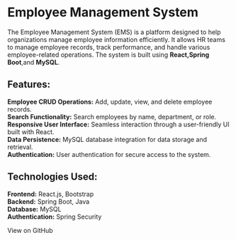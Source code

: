 <h1>Employee Management System</h1>
The Employee Management System (EMS) is a platform designed to help organizations manage employee information efficiently. It allows HR teams to manage employee records, track performance, and handle various employee-related operations. The system is built using <b>React,Spring Boot</b>,and <b>MySQL</b>.

<h2>Features:</h2>
	
**Employee CRUD Operations:** Add, update, view, and delete employee records.<br>
**Search Functionality:** Search employees by name, department, or role.<br>
**Responsive User Interface:** Seamless interaction through a user-friendly UI built with React.<br>
**Data Persistence:** MySQL database integration for data storage and retrieval.<br>
**Authentication:** User authentication for secure access to the system.<br>

<h2>Technologies Used:</h2>

**Frontend:** React.js, Bootstrap<br>
**Backend:** Spring Boot, Java<br>
**Database:** MySQL<br>
**Authentication:** Spring Security<br>

<i class="fab fa-github"></i> View on GitHub
